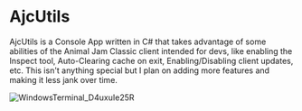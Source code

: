 # AjcUtils

AjcUtils is a Console App written in C# that takes advantage of some abilities of the Animal Jam Classic client intended for devs, like enabling the Inspect tool, Auto-Clearing cache on exit, Enabling/Disabling client updates, etc. This isn't anything special but I plan on adding more features and making it less jank over time.

![WindowsTerminal_D4uxuIe25R](https://github.com/user-attachments/assets/c3ec244a-4836-47dd-b484-77d95f6cca5b)
